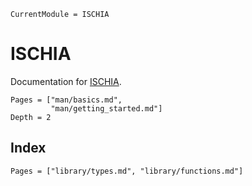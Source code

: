 ```@meta
CurrentModule = ISCHIA
```

# ISCHIA

Documentation for [ISCHIA](https://github.com/aadimator/ISCHIA.jl).

```@contents
Pages = ["man/basics.md",
         "man/getting_started.md"]
Depth = 2
```

## Index

```@index
Pages = ["library/types.md", "library/functions.md"]
```

